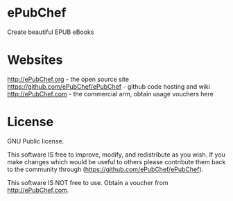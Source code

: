 ePubChef
========
Create beautiful EPUB eBooks

Websites
========
http://ePubChef.org - the open source site
https://github.com/ePubChef/ePubChef - github code hosting and wiki
http://ePubChef.com - the commercial arm, obtain usage vouchers here


License
=======
GNU Public license.

This software IS free to improve, modify, and redistribute as you wish. If you make changes which would be useful to others please contribute them back to the community through (https://github.com/ePubChef/ePubChef).

This software IS NOT free to use. Obtain a voucher from http://ePubChef.com.

